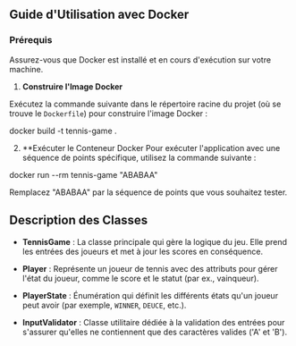 ## Guide d'Utilisation avec Docker

### Prérequis

Assurez-vous que Docker est installé et en cours d'exécution sur votre machine.


1. **Construire l'Image Docker**

Exécutez la commande suivante dans le répertoire racine du projet (où se trouve le `Dockerfile`) pour construire l'image Docker :

docker build -t tennis-game .

2. **Exécuter le Conteneur Docker Pour exécuter l'application avec une séquence de points spécifique, utilisez la commande suivante :

docker run --rm tennis-game "ABABAA"

Remplacez "ABABAA" par la séquence de points que vous souhaitez tester.


## Description des Classes

- **TennisGame** : La classe principale qui gère la logique du jeu. Elle prend les entrées des joueurs et met à jour les scores en conséquence.

- **Player** : Représente un joueur de tennis avec des attributs pour gérer l'état du joueur, comme le score et le statut (par ex., vainqueur).

- **PlayerState** : Énumération qui définit les différents états qu'un joueur peut avoir (par exemple, `WINNER`, `DEUCE`, etc.).

- **InputValidator** : Classe utilitaire dédiée à la validation des entrées pour s'assurer qu'elles ne contiennent que des caractères valides ('A' et 'B').

